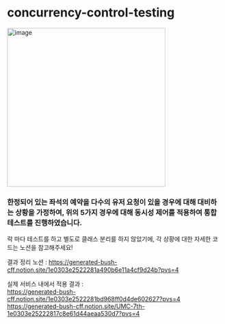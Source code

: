 # concurrency-control-testing


<img width="370" alt="image" src="https://github.com/user-attachments/assets/d61b66fd-49b0-44f2-8002-5d142f70c6ab" />


### 한정되어 있는 좌석의 예약을 다수의 유저 요청이 있을 경우에 대해 대비하는 상황을 가정하여, 위의 5가지 경우에 대해 동시성 제어를 적용하여 통합 테스트를 진행하였습니다.

락 마다 테스트를 하고 별도로 클래스 분리를 하지 않았기에, 각 상황에 대한 자세한 코드는 노션을 참고해주세요!


결과 정리 노션 : 
https://generated-bush-cff.notion.site/1e0303e2522281a490b6e11a4cf9d24b?pvs=4

실제 서비스 내에서 적용 결과 :  
https://generated-bush-cff.notion.site/1e0303e2522281bd968ff0d4de602627?pvs=4    <br>
https://generated-bush-cff.notion.site/UMC-7th-1e0303e25222817c8e61d44aeaa530d7?pvs=4

